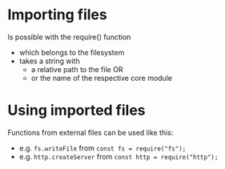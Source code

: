 # Importing files

Is possible with the require() function

- which belongs to the filesystem
- takes a string with
  - a relative path to the file OR
  - or the name of the respective core module

# Using imported files

Functions from external files can be used like this:

- e.g. `fs.writeFile` from `const fs = require("fs");`
- e.g. `http.createServer` from `const http = require("http");`
